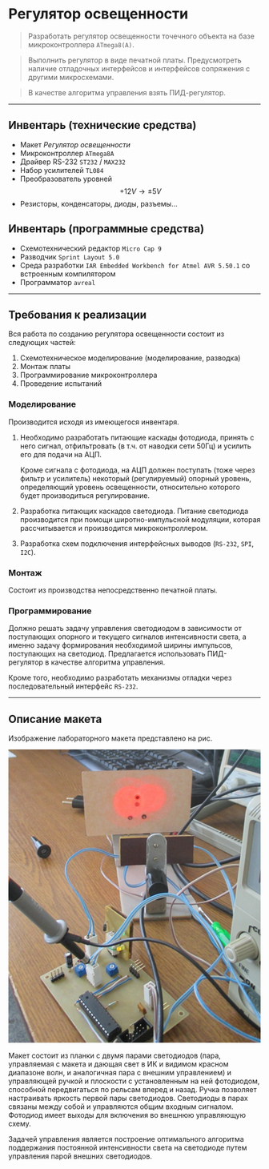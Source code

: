 # Регулятор освещенности

> Разработать регулятор освещенности точечного объекта на базе микроконтроллера `ATmega8(A)`. 

> Выполнить регулятор в виде печатной платы. Предусмотреть наличие отладочных интерфейсов и интерфейсов сопряжения с другими микросхемами.

> В качестве алгоритма управления взять ПИД-регулятор.

---

## Инвентарь (технические средства)

- Макет *Регулятор освещенности*
- Микроконтроллер `ATmega8A`
- Драйвер RS-232 `ST232` / `MAX232`
- Набор усилителей `TL084`
- Преобразователь уровней $$+12V \rightarrow \pm 5V$$
- Резисторы, конденсаторы, диоды, разъемы...

## Инвентарь (программные средства)

- Схемотехнический редактор `Micro Cap 9`
- Разводчик `Sprint Layout 5.0`
- Среда разработки `IAR Embedded Workbench for Atmel AVR 5.50.1` со встроенным компилятором
- Программатор `avreal`

---

## Требования к реализации

Вся работа по созданию регулятора освещенности состоит из следующих частей:

1. Схемотехническое моделирование (моделирование, разводка)
2. Монтаж платы
3. Программирование микроконтроллера
4. Проведение испытаний

### Моделирование

Производится исходя из имеющегося инвентаря.

1. Необходимо разработать питающие каскады фотодиода, принять с него сигнал, отфильтровать (в т.ч. от наводки сети 50Гц) и усилить его для подачи на АЦП.

    Кроме сигнала с фотодиода, на АЦП должен поступать (тоже через фильтр и усилитель) некоторый (регулируемый) опорный уровень, определяющий уровень освещенности, относительно которого будет производиться регулирование.

2. Разработка питающих каскадов светодиода. Питание светодиода производится при помощи широтно-импульсной модуляции, которая рассчитывается и производится микроконтроллером.

3. Разработка схем подключения интерфейсных выводов (`RS-232`, `SPI`, `I2C`).

### Монтаж

Состоит из производства непосредственно печатной платы.

### Программирование

Должно решать задачу управления светодиодом в зависимости от поступающих опорного и текущего сигналов интенсивности света, а именно задачу формирования необходимой ширины импульсов, поступающих на светодиод. Предлагается использовать ПИД-регулятор в качестве алгоритма управления.

Кроме того, необходимо разработать механизмы отладки через последовательный интерфейс `RS-232`.

---

## Описание макета

Изображение лабораторного макета представлено на рис.

![Изображение макета](/img/act-photo-model.jpg)

Макет состоит из планки с двумя парами светодиодов (пара, управляемая с макета и дающая свет в ИК и видимом красном диапазоне волн, и аналогичная пара с внешним управлением) и управляющей ручкой и плоскости с установленным на ней фотодиодом, способной передвигаться по рельсам вперед и назад. Ручка позволяет настраивать яркость первой пары светодиодов. Светодиоды в парах связаны между собой и управляются общим входным сигналом. Фотодиод имеет выходы для включения во внешнюю управляющую схему.

Задачей управления является построение оптимального алгоритма поддержания постоянной интенсивности света на светодиоде путем управления парой внешних светодиодов.